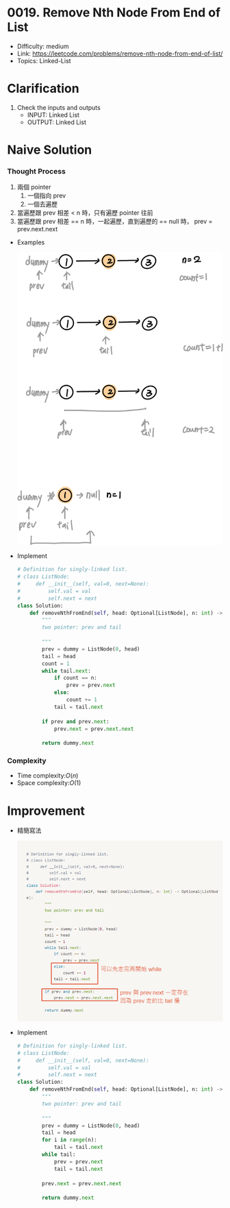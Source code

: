 # 0019. Remove Nth Node From End of List

* Difficulty: medium
* Link: https://leetcode.com/problems/remove-nth-node-from-end-of-list/
* Topics: Linked-List

# Clarification

1. Check the inputs and outputs
    - INPUT: Linked List
    - OUTPUT: Linked List

# Naive Solution

### Thought Process

1. 兩個 pointer
    1. 一個指向 prev
    2. 一個去遍歷
2. 當遍歷跟 prev 相差 < n 時，只有遍歷 pointer 往前
3. 當遍歷跟 prev 相差 == n 時，一起遍歷，直到遍歷的 == null 時， prev = prev.next.next
- Examples
    
    ![Untitled](./Untitled.png)
    
- Implement
    
    ```python
    # Definition for singly-linked list.
    # class ListNode:
    #     def __init__(self, val=0, next=None):
    #         self.val = val
    #         self.next = next
    class Solution:
        def removeNthFromEnd(self, head: Optional[ListNode], n: int) -> Optional[ListNode]:
            """
            two pointer: prev and tail
            
            """
            prev = dummy = ListNode(0, head)
            tail = head
            count = 1
            while tail.next:
                if count == n:
                    prev = prev.next
                else:
                    count += 1
                tail = tail.next
            
            if prev and prev.next:
                prev.next = prev.next.next
            
            return dummy.next
    ```
    

### Complexity

- Time complexity:$O(n)$
- Space complexity:$O(1)$

# Improvement

- 精簡寫法
    
    ![Untitled](./Untitled%201.png)
    
- Implement
    
    ```python
    # Definition for singly-linked list.
    # class ListNode:
    #     def __init__(self, val=0, next=None):
    #         self.val = val
    #         self.next = next
    class Solution:
        def removeNthFromEnd(self, head: Optional[ListNode], n: int) -> Optional[ListNode]:
            """
            two pointer: prev and tail
            
            """
            prev = dummy = ListNode(0, head)
            tail = head
            for i in range(n):
                tail = tail.next
            while tail:
                prev = prev.next
                tail = tail.next
            
            prev.next = prev.next.next
            
            return dummy.next
    ```